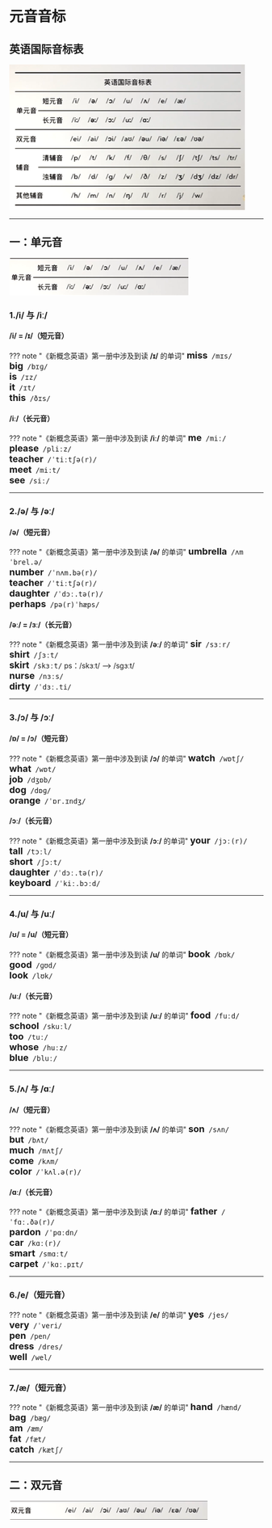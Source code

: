 # 元音音标

## 英语国际音标表

![](./img/EnglishIPATable.png)


---
## 一：单元音

![](./img/SingleVowels.png)

### 1./i/ 与 /iː/

#### /i/ = /ɪ/（短元音）

??? note "《新概念英语》第一册中涉及到读 **/ɪ/** 的单词"
    <font size=4>**miss**</font>&nbsp;&nbsp;<font size=3>`/mɪs/`</font><br>
    <font size=4>**big**</font>&nbsp;&nbsp;<font size=3>`/bɪɡ/`</font><br>
    <font size=4>**is**</font>&nbsp;&nbsp;<font size=3>`/ɪz/`</font><br>
    <font size=4>**it**</font>&nbsp;&nbsp;<font size=3>`/ɪt/`</font><br>
    <font size=4>**this**</font>&nbsp;&nbsp;<font size=3>`/ðɪs/`</font><br>


#### /iː/（长元音）

??? note "《新概念英语》第一册中涉及到读 **/iː/** 的单词"
    <font size=4>**me**</font>&nbsp;&nbsp;<font size=3>`/miː/`</font><br>
    <font size=4>**please**</font>&nbsp;&nbsp;<font size=3>`/pliːz/`</font><br>
    <font size=4>**teacher**</font>&nbsp;&nbsp;<font size=3>`/ˈtiːtʃə(r)/`</font><br>
    <font size=4>**meet**</font>&nbsp;&nbsp;<font size=3>`/miːt/`</font><br>
    <font size=4>**see**</font>&nbsp;&nbsp;<font size=3>`/siː/`</font><br>


---
### 2./ə/ 与 /əː/

#### /ə/（短元音）

??? note "《新概念英语》第一册中涉及到读 **/ə/** 的单词"
    <font size=4>**umbrella**</font>&nbsp;&nbsp;<font size=3>`/ʌmˈbrel.ə/`</font><br>
    <font size=4>**number**</font>&nbsp;&nbsp;<font size=3>`/ˈnʌm.bə(r)/`</font><br>
    <font size=4>**teacher**</font>&nbsp;&nbsp;<font size=3>`/ˈtiːtʃə(r)/`</font><br>
    <font size=4>**daughter**</font>&nbsp;&nbsp;<font size=3>`/ˈdɔː.tə(r)/`</font><br>
    <font size=4>**perhaps**</font>&nbsp;&nbsp;<font size=3>`/pə(r)ˈhæps/`</font><br>


#### /əː/ = /ɜː/（长元音）

??? note "《新概念英语》第一册中涉及到读 **/əː/** 的单词"
    <font size=4>**sir**</font>&nbsp;&nbsp;<font size=3>`/sɜːr/`</font><br>
    <font size=4>**shirt**</font>&nbsp;&nbsp;<font size=3>`/ʃɜːt/`</font><br>
    <font size=4>**skirt**</font>&nbsp;&nbsp;<font size=3>`/skɜːt/`</font>&nbsp;ps：/skɜːt/ --> /sgɜːt/<br>
    <font size=4>**nurse**</font>&nbsp;&nbsp;<font size=3>`/nɜːs/`</font><br>
    <font size=4>**dirty**</font>&nbsp;&nbsp;<font size=3>`/ˈdɜː.ti/`</font><br>


---
### 3./ɔ/ 与 /ɔː/

#### /ɒ/ = /ɔ/（短元音）

??? note "《新概念英语》第一册中涉及到读 **/ɔ/** 的单词"
    <font size=4>**watch**</font>&nbsp;&nbsp;<font size=3>`/wɒtʃ/`</font><br>
    <font size=4>**what**</font>&nbsp;&nbsp;<font size=3>`/wɒt/`</font><br>
    <font size=4>**job**</font>&nbsp;&nbsp;<font size=3>`/dʒɒb/`</font><br>
    <font size=4>**dog**</font>&nbsp;&nbsp;<font size=3>`/dɒɡ/`</font><br>
    <font size=4>**orange**</font>&nbsp;&nbsp;<font size=3>`/ˈɒr.ɪndʒ/`</font><br>


#### /ɔː/（长元音）

??? note "《新概念英语》第一册中涉及到读 **/ɔː/** 的单词"
    <font size=4>**your**</font>&nbsp;&nbsp;<font size=3>`/jɔː(r)/`</font><br>
    <font size=4>**tall**</font>&nbsp;&nbsp;<font size=3>`/tɔːl/`</font><br>
    <font size=4>**short**</font>&nbsp;&nbsp;<font size=3>`/ʃɔːt/`</font><br>
    <font size=4>**daughter**</font>&nbsp;&nbsp;<font size=3>`/ˈdɔː.tə(r)/`</font><br>
    <font size=4>**keyboard**</font>&nbsp;&nbsp;<font size=3>`/ˈkiː.bɔːd/`</font><br>

---
### 4./u/ 与 /uː/

#### /ʊ/ = /u/（短元音）

??? note "《新概念英语》第一册中涉及到读 **/u/** 的单词"
    <font size=4>**book**</font>&nbsp;&nbsp;<font size=3>`/bʊk/`</font><br>
    <font size=4>**good**</font>&nbsp;&nbsp;<font size=3>`/ɡʊd/`</font><br>
    <font size=4>**look**</font>&nbsp;&nbsp;<font size=3>`/lʊk/`</font><br>


#### /uː/（长元音）

??? note "《新概念英语》第一册中涉及到读 **/uː/** 的单词"
    <font size=4>**food**</font>&nbsp;&nbsp;<font size=3>`/fuːd/`</font><br>
    <font size=4>**school**</font>&nbsp;&nbsp;<font size=3>`/skuːl/`</font><br>
    <font size=4>**too**</font>&nbsp;&nbsp;<font size=3>`/tuː/`</font><br>
    <font size=4>**whose**</font>&nbsp;&nbsp;<font size=3>`/huːz/`</font><br>
    <font size=4>**blue**</font>&nbsp;&nbsp;<font size=3>`/bluː/`</font><br>


---
### 5./ʌ/ 与 /ɑː/

#### /ʌ/（短元音）

??? note "《新概念英语》第一册中涉及到读 **/ʌ/** 的单词"
    <font size=4>**son**</font>&nbsp;&nbsp;<font size=3>`/sʌn/`</font><br>
    <font size=4>**but**</font>&nbsp;&nbsp;<font size=3>`/bʌt/`</font><br>
    <font size=4>**much**</font>&nbsp;&nbsp;<font size=3>`/mʌtʃ/`</font><br>
    <font size=4>**come**</font>&nbsp;&nbsp;<font size=3>`/kʌm/`</font><br>
    <font size=4>**color**</font>&nbsp;&nbsp;<font size=3>`/ˈkʌl.ə(r)/`</font><br>


#### /ɑː/（长元音）

??? note "《新概念英语》第一册中涉及到读 **/ɑː/** 的单词"
    <font size=4>**father**</font>&nbsp;&nbsp;<font size=3>`/ˈfɑː.ðə(r)/`</font><br>
    <font size=4>**pardon**</font>&nbsp;&nbsp;<font size=3>`/ˈpɑːdn/`</font><br>
    <font size=4>**car**</font>&nbsp;&nbsp;<font size=3>`/kɑː(r)/`</font><br>
    <font size=4>**smart**</font>&nbsp;&nbsp;<font size=3>`/smɑːt/`</font><br>
    <font size=4>**carpet**</font>&nbsp;&nbsp;<font size=3>`/ˈkɑː.pɪt/`</font><br>


---
### 6./e/（短元音）

??? note "《新概念英语》第一册中涉及到读 **/e/** 的单词"
    <font size=4>**yes**</font>&nbsp;&nbsp;<font size=3>`/jes/`</font><br>
    <font size=4>**very**</font>&nbsp;&nbsp;<font size=3>`/ˈveri/`</font><br>
    <font size=4>**pen**</font>&nbsp;&nbsp;<font size=3>`/pen/`</font><br>
    <font size=4>**dress**</font>&nbsp;&nbsp;<font size=3>`/dres/`</font><br>
    <font size=4>**well**</font>&nbsp;&nbsp;<font size=3>`/wel/`</font><br>


---
### 7./æ/（短元音）

??? note "《新概念英语》第一册中涉及到读 **/æ/** 的单词"
    <font size=4>**hand**</font>&nbsp;&nbsp;<font size=3>`/hænd/`</font><br>
    <font size=4>**bag**</font>&nbsp;&nbsp;<font size=3>`/bæɡ/`</font><br>
    <font size=4>**am**</font>&nbsp;&nbsp;<font size=3>`/æm/`</font><br>
    <font size=4>**fat**</font>&nbsp;&nbsp;<font size=3>`/fæt/`</font><br>
    <font size=4>**catch**</font>&nbsp;&nbsp;<font size=3>`/kætʃ/`</font><br>







---
## 二：双元音

![](./img/DoubleVowels.png)



